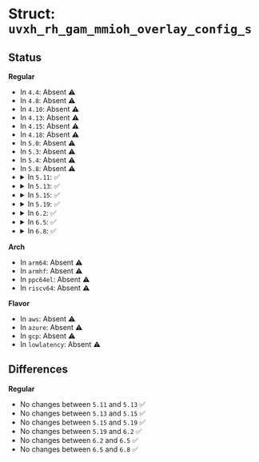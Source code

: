 # Struct: <code>uvxh_rh_gam_mmioh_overlay_config_s</code>

## Status
<b>Regular</b>
<ul>
<li>
In <code>4.4</code>: Absent ⚠️
</li>
<li>
In <code>4.8</code>: Absent ⚠️
</li>
<li>
In <code>4.10</code>: Absent ⚠️
</li>
<li>
In <code>4.13</code>: Absent ⚠️
</li>
<li>
In <code>4.15</code>: Absent ⚠️
</li>
<li>
In <code>4.18</code>: Absent ⚠️
</li>
<li>
In <code>5.0</code>: Absent ⚠️
</li>
<li>
In <code>5.3</code>: Absent ⚠️
</li>
<li>
In <code>5.4</code>: Absent ⚠️
</li>
<li>
In <code>5.8</code>: Absent ⚠️
</li>
<li>
<details>
<summary>In <code>5.11</code>: ✅</summary>

```c
struct uvxh_rh_gam_mmioh_overlay_config_s {
    long unsigned int rsvd_0_26;
    long unsigned int base;
    long unsigned int m_io;
    long unsigned int n_io;
    long unsigned int rsvd_56_62;
    long unsigned int enable;
};
```
</details>
</li>
<li>
<details>
<summary>In <code>5.13</code>: ✅</summary>

```c
struct uvxh_rh_gam_mmioh_overlay_config_s {
    long unsigned int rsvd_0_26;
    long unsigned int base;
    long unsigned int m_io;
    long unsigned int n_io;
    long unsigned int rsvd_56_62;
    long unsigned int enable;
};
```
</details>
</li>
<li>
<details>
<summary>In <code>5.15</code>: ✅</summary>

```c
struct uvxh_rh_gam_mmioh_overlay_config_s {
    long unsigned int rsvd_0_26;
    long unsigned int base;
    long unsigned int m_io;
    long unsigned int n_io;
    long unsigned int rsvd_56_62;
    long unsigned int enable;
};
```
</details>
</li>
<li>
<details>
<summary>In <code>5.19</code>: ✅</summary>

```c
struct uvxh_rh_gam_mmioh_overlay_config_s {
    long unsigned int rsvd_0_26;
    long unsigned int base;
    long unsigned int m_io;
    long unsigned int n_io;
    long unsigned int rsvd_56_62;
    long unsigned int enable;
};
```
</details>
</li>
<li>
<details>
<summary>In <code>6.2</code>: ✅</summary>

```c
struct uvxh_rh_gam_mmioh_overlay_config_s {
    long unsigned int rsvd_0_26;
    long unsigned int base;
    long unsigned int m_io;
    long unsigned int n_io;
    long unsigned int rsvd_56_62;
    long unsigned int enable;
};
```
</details>
</li>
<li>
<details>
<summary>In <code>6.5</code>: ✅</summary>

```c
struct uvxh_rh_gam_mmioh_overlay_config_s {
    long unsigned int rsvd_0_26;
    long unsigned int base;
    long unsigned int m_io;
    long unsigned int n_io;
    long unsigned int rsvd_56_62;
    long unsigned int enable;
};
```
</details>
</li>
<li>
<details>
<summary>In <code>6.8</code>: ✅</summary>

```c
struct uvxh_rh_gam_mmioh_overlay_config_s {
    long unsigned int rsvd_0_26;
    long unsigned int base;
    long unsigned int m_io;
    long unsigned int n_io;
    long unsigned int rsvd_56_62;
    long unsigned int enable;
};
```
</details>
</li>
</ul>
<b>Arch</b>
<ul>
<li>
In <code>arm64</code>: Absent ⚠️
</li>
<li>
In <code>armhf</code>: Absent ⚠️
</li>
<li>
In <code>ppc64el</code>: Absent ⚠️
</li>
<li>
In <code>riscv64</code>: Absent ⚠️
</li>
</ul>
<b>Flavor</b>
<ul>
<li>
In <code>aws</code>: Absent ⚠️
</li>
<li>
In <code>azure</code>: Absent ⚠️
</li>
<li>
In <code>gcp</code>: Absent ⚠️
</li>
<li>
In <code>lowlatency</code>: Absent ⚠️
</li>
</ul>

## Differences
<b>Regular</b>
<ul>
<li>
No changes between <code>5.11</code> and <code>5.13</code> ✅
</li>
<li>
No changes between <code>5.13</code> and <code>5.15</code> ✅
</li>
<li>
No changes between <code>5.15</code> and <code>5.19</code> ✅
</li>
<li>
No changes between <code>5.19</code> and <code>6.2</code> ✅
</li>
<li>
No changes between <code>6.2</code> and <code>6.5</code> ✅
</li>
<li>
No changes between <code>6.5</code> and <code>6.8</code> ✅
</li>
</ul>
